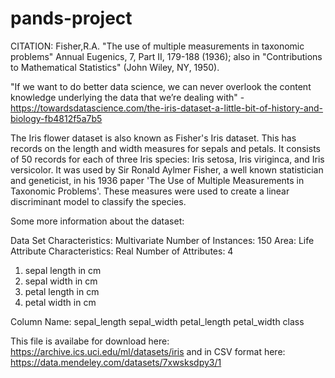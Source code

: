 # pands-project


CITATION: Fisher,R.A. "The use of multiple measurements in taxonomic problems" Annual Eugenics, 7, Part II, 179-188 (1936); also in "Contributions to Mathematical Statistics" (John Wiley, NY, 1950).

"If we want to do better data science, we can never overlook the content knowledge underlying the data that we’re dealing with" - https://towardsdatascience.com/the-iris-dataset-a-little-bit-of-history-and-biology-fb4812f5a7b5

The Iris flower dataset is also known as Fisher's Iris dataset. This has records on the length and width measures for sepals and petals. It consists of 50 records for each of three Iris species: Iris setosa, Iris viriginca, and Iris versicolor. It was used by Sir Ronald Aylmer Fisher, a well known statistician and geneticist, in his 1936 paper 'The Use of Multiple Measurements in Taxonomic Problems'. These measures were used to create a linear discriminant model to classify the species.

Some more information about the dataset:

Data Set Characteristics: Multivariate
Number of Instances: 150
Area: Life
Attribute Characteristics: Real
Number of Attributes: 4
1. sepal length in cm
2. sepal width in cm
3. petal length in cm
4. petal width in cm

Column Name:
sepal_length
sepal_width
petal_length
petal_width
class


This file is  availabe for download here: https://archive.ics.uci.edu/ml/datasets/iris
and in CSV format here: https://data.mendeley.com/datasets/7xwsksdpy3/1


